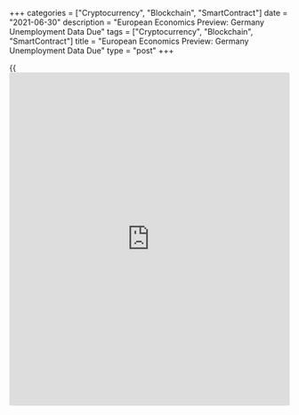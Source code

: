 +++
categories = ["Cryptocurrency", "Blockchain", "SmartContract"]
date = "2021-06-30"
description = "European Economics Preview: Germany Unemployment Data Due"
tags = ["Cryptocurrency", "Blockchain", "SmartContract"]
title = "European Economics Preview: Germany Unemployment Data Due"
type = "post"
+++

{{<iframe id="large-banner" src="https://www.bounty.group/#slide=21.0" width="100%" height="600" scrolling="no" style="border: 0px solid rgb(216, 221, 230); border-radius: 3px;">}}

Unemployment data from Germany and flash consumer prices from euro area
are due on Wednesday, headlining a busy day for the European economic
[news](https://www.letsplayfx.com/blog/forex-news-website/).

At 2.00 am ET, the Office for National Statistics releases UK revised
quarterly national accounts for the first quarter. The statistical
office is expected to confirm 1.5 percent sequential fall.

In the meantime, unemployment figures are due from Germany, Norway and
Denmark.

At 2.45 am ET, the French statistical office publishes flash consumer
prices, household spending, and producer prices data. Consumer price
inflation is seen rising to 1.5 percent in June from 1.4 percent in May.
Economists expect consumer spending to grow 7.5 percent on month in May.

At 3.00 am ET, producer prices and gross wages from Hungary and the KOF
leading index from Switzerland are due.

At 3.55 am ET, Germany's unemployment data is due from the Federal Labor
Agency. Economists forecast the jobless rate to fall to 5.9 percent in
June from 6 percent in May.

At 4.00 am ET, producer prices from Italy and flash consumer prices from
Poland are due.

At 5.00 am ET, Eurostat is set to issue euro area flash consumer price
data. Inflation is expected to ease marginally to 1.9 percent in June
from 2 percent in May.

In the meantime, preliminary consumer price data is due from Italy.

For comments and feedback [contact](https://www.playgroundfx.com/contact/): editorial@rtt[news](https://www.letsplayfx.com/blog/forex-news-website/).com

[Economic News][1]

 **What parts of the world are seeing the best (and worst) economic
performances lately? Click[here][2] to check out our [Econ Scorecard][2]
and find out! See up-to-the-moment [ranking](https://www.playgroundfx.com/blog/crypto-exchange-ranking/)s for the best and worst
performers in [GDP][2], [unemployment rate][3], [inflation][4] and much
more.**

   1. www.rtt[news](https://www.letsplayfx.com/blog/forex-news-website/).com/Content/EconomicNews.aspx
   2. www.rtt[news](https://www.letsplayfx.com/blog/forex-news-website/).com/economic-scorecard/world-rank/GDP/highest-performance.aspx
   3. www.rtt[news](https://www.letsplayfx.com/blog/forex-news-website/).com/economic-scorecard/world-rank/unemployment-rate/lowest-performance.aspx
   4. www.rtt[news](https://www.letsplayfx.com/blog/forex-news-website/).com/economic-scorecard/world-rank/CPI/highest-performance.aspx